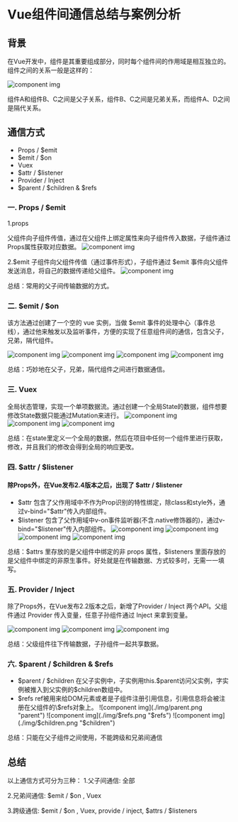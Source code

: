 # Vue组件间通信总结与案例分析

## 背景
在Vue开发中，组件是其重要组成部分，同时每个组件间的作用域是相互独立的。组件之间的关系一般是这样的：
     
![component img](./img/share.png "share")

组件A和组件B、C之间是父子关系，组件B、C之间是兄弟关系，而组件A、D之间是隔代关系。

## 通信方式

*   Props / $emit
*   \$emit / $on
*   Vuex
*   $attr / \$listener
*   Provider / Inject
*   \$parent / $children & \$refs

### 一. Props / $emit
1.props

父组件向子组件传值，通过在父组件上绑定属性来向子组件传入数据，子组件通过 Props属性获取对应数据。
![component img](./img/props_A.png "props_A")

2.$emit 子组件向父组件传值（通过事件形式），子组件通过 $emit 事件向父组件发送消息，将自己的数据传递给父组件。
![component img](./img/props_B.png "props_B")

总结：常用的父子间传输数据的方式。

### 二. \$emit / $on

该方法通过创建了一个空的 vue 实例，当做 $emit 事件的处理中心（事件总线），通过他来触发以及监听事件，方便的实现了任意组件间的通信，包含父子，兄弟，隔代组件。

![component img](./img/emit_p.png "emit_p")
![component img](./img/emit_o.png "emit_o")
![component img](./img/emit_t.png "emit_t")
![component img](./img/on.png "on")

总结：巧妙地在父子，兄弟，隔代组件之间进行数据通信。

### 三. Vuex
全局状态管理，实现一个单项数据流。通过创建一个全局State的数据，组件想要修改State数据只能通过Mutation来进行。
![component img](./img/main.png "main")
![component img](./img/store.png "store")
![component img](./img/templateVuex.png "templateVuex")

总结：在state里定义一个全局的数据，然后在项目中任何一个组件里进行获取，修改，并且我们的修改会得到全局的响应更改。
### 四. $attr / \$listener

#### 除Props外，在Vue发布2.4版本之后，出现了 $attr / \$listener

* $attr
包含了父作用域中不作为Prop识别的特性绑定，除class和style外，通过v-bind="\$attr"传入内部组件。
* $listener
包含了父作用域中v-on事件监听器(不含.native修饰器的)，通过v-bind="\$listener"传入内部组件。
![component img](./img/attr_one.png "attr_one")
![component img](./img/attr_t.png "attr_t")
![component img](./img/attr_th.png "attr_th")
![component img](./img/attr_fo.png "attr_fo")

总结：\$attrs 里存放的是父组件中绑定的非 props 属性，$listeners 里面存放的是父组件中绑定的非原生事件。好处就是在传输数据、方式较多时，无需一一填写。

### 五. Provider / Inject

除了Props外，在Vue发布2.2版本之后，新增了Provider / Inject 两个API。父组件通过 Provider 传入变量，任意子孙组件通过 Inject 来拿到变量。

![component img](./img/provider.png "provider")
![component img](./img/provider_one.png "provider_one")
![component img](./img/provider_two.png "provider_two")
    
总结：父级组件往下传输数据，子孙组件一起共享数据。


### 六. \$parent / $children & \$refs

* \$parent / $children
在父子实例中，子实例用this.\$parent访问父实例，字实例被推入到父实例的\$children数组中。
* $refs
ref被用来给DOM元素或者是子组件注册引用信息，引用信息将会被注册在父组件的\$refs对象上。
![component img](./img/parent.png "parent")
![component img](./img/$refs.png "$refs")
![component img](./img/$children.png "$children")


总结：只能在父子组件之间使用，不能跨级和兄弟间通信
## 总结
以上通信方式可分为三种：
1.父子间通信: 全部

2.兄弟间通信: \$emit / $on , Vuex

3.跨级通信: \$emit / $on , Vuex, provide / inject, \$attrs / \$listeners



